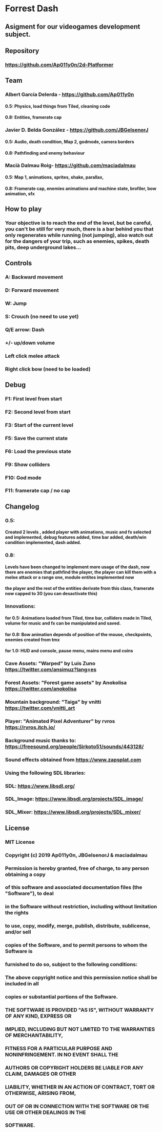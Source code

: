 # Forrest Dash

## Asigment for our videogames development subject.

## Repository
### https://github.com/Ap011y0n/2d-Platformer

## Team

### Albert García Delerda - https://github.com/Ap011y0n
#### 0.5: Physics, load things from Tiled, cleaning code
#### 0.8: Entities, framerate cap
### Javier D. Belda González - https://github.com/JBGelsenorJ
#### 0.5: Audio, death condition, Map 2, godmode, camera borders
#### 0.8: Pathfinding and enemy behaviour
### Macià Dalmau Roig- https://github.com/maciadalmau
#### 0.5: Map 1, animations, sprites, shake, parallax, 
#### 0.8: Framerate cap, enemies animations and machine state, brofiler, bow animation, sfx
## How to play
### Your objective is to reach the end of the level, but be careful, you can't be still for very much, there is a bar behind you that only regenerates while running (not jumping), also watch out for the dangers of your trip, such as enemies, spikes, death pits, deep underground lakes...

## Controls
### A: Backward movement
### D: Forward movement
### W: Jump
### S: Crouch (no need to use yet)
### Q/E arrow: Dash
### +/- up/down volume
### Left click melee attack
### Right click bow (need to be loaded)

## Debug
### F1: First level from start
### F2: Second level from start
### F3: Start of the current level
### F5: Save the current state
### F6: Load the previous state
### F9: Show colliders
### F10: God mode
### F11: framerate cap / no cap

## Changelog
### 0.5: 
#### Created 2 levels , added player with animations, music and fx selected and implemented, debug features added, time bar added, death/win condition implemented, dash added.
### 0.8:
#### Levels have been changed to implement more usage of the dash, now there are enemies that pathfind the player, the player can kill them with a melee attack or a range one, module entites implemented now
#### the player and the rest of the entities derivate from this class, framerate now capped to 30 (you can desactivate this)
### Innovations: 
#### for 0.5: Animations loaded from Tiled, time bar, colliders made in Tiled, volume for music and fx can be manipulated and saved.
#### for 0.8: Bow animation depends of position of the mouse, checkpoints, enemies created from tmx
#### for 1.0: HUD and console, pause menu, mains menu and coins
### Cave Assets: "Warped" by Luis Zuno https://twitter.com/ansimuz?lang=es
### Forest Assets: "Forest game assets" by Anokolisa https://twitter.com/anokolisa
### Mountain background: "Taiga" by vnitti https://twitter.com/vnitti_art
### Player: "Animated Pixel Adventurer" by rvros https://rvros.itch.io/
### Background music thanks to: https://freesound.org/people/Sirkoto51/sounds/443128/
### Sound effects obtained from https://www.zapsplat.com
### Using the following SDL libraries: 
### SDL: https://www.libsdl.org/ 
### SDL_Image: https://www.libsdl.org/projects/SDL_image/ 
### SDL_Mixer: https://www.libsdl.org/projects/SDL_mixer/

## License 
### MIT License

### Copyright (c) 2019 Ap011y0n, JBGelsenorJ & maciadalmau

### Permission is hereby granted, free of charge, to any person obtaining a copy
### of this software and associated documentation files (the "Software"), to deal
### in the Software without restriction, including without limitation the rights
### to use, copy, modify, merge, publish, distribute, sublicense, and/or sell
### copies of the Software, and to permit persons to whom the Software is
### furnished to do so, subject to the following conditions:

### The above copyright notice and this permission notice shall be included in all
### copies or substantial portions of the Software.

### THE SOFTWARE IS PROVIDED "AS IS", WITHOUT WARRANTY OF ANY KIND, EXPRESS OR
### IMPLIED, INCLUDING BUT NOT LIMITED TO THE WARRANTIES OF MERCHANTABILITY,
### FITNESS FOR A PARTICULAR PURPOSE AND NONINFRINGEMENT. IN NO EVENT SHALL THE
### AUTHORS OR COPYRIGHT HOLDERS BE LIABLE FOR ANY CLAIM, DAMAGES OR OTHER
### LIABILITY, WHETHER IN AN ACTION OF CONTRACT, TORT OR OTHERWISE, ARISING FROM,
### OUT OF OR IN CONNECTION WITH THE SOFTWARE OR THE USE OR OTHER DEALINGS IN THE
### SOFTWARE.

